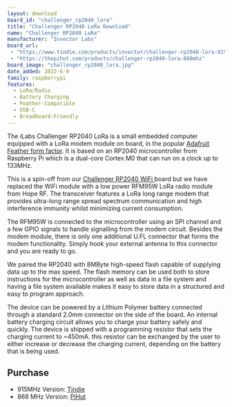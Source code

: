 ```yaml
---
layout: download
board_id: "challenger_rp2040_lora"
title: "Challenger RP2040 LoRa Download"
name: "Challenger RP2040 LoRa"
manufacturer: "Invector Labs"
board_url:
 - "https://www.tindie.com/products/invector/challenger-rp2040-lora-915mhz/"
 - "https://thepihut.com/products/challenger-rp2040-lora-868mhz"
board_image: "challenger_rp2040_lora.jpg"
date_added: 2022-6-9
family: raspberrypi
features:
  - LoRa/Radio
  - Battery Charging
  - Feather-Compatible
  - USB-C
  - Breadboard-Friendly
---
```


The iLabs Challenger RP2040 LoRa is a small embedded computer equipped with a LoRa modem module on board, in the popular [Adafruit Feather form factor](https://www.adafruit.com/?q=feather). It is based on an RP2040 microcontroller from Raspberry Pi which is a dual-core Cortex M0 that can run on a clock up to 133MHz.

This is a spin-off from our [Challenger RP2040 WiFi ](/board/challenger_rp2040_wifi/) board but we have replaced the WiFi module with a low power RFM95W LoRa radio module from Hope RF. The transceiver features a LoRa long range modem that provides ultra-long range spread spectrum communication and high interference immunity whilst minimizing current consumption.

The RFM95W is connected to the microcontroller using an SPI channel and a few GPIO signals to handle signalling from the modem circuit. Besides the modem module, there is only one additional U.FL connector that forms the modem functionality. Simply hook your external antenna to this connector and you are ready to go.

We paired the RP2040 with 8MByte high-speed flash capable of supplying data up to the max speed. The flash memory can be used both to store instructions for the microcontroller as well as data in a file system and having a file system available makes it easy to store data in a structured and easy to program approach.

The device can be powered by a Lithium Polymer battery connected through a standard 2.0mm connector on the side of the board. An internal battery charging circuit allows you to charge your battery safely and quickly. The device is shipped with a programming resistor that sets the charging current to ~450mA. this resistor can be exchanged by the user to either increase or decrease the charging current, depending on the battery that is being used.

## Purchase
* 915MHz Version: [Tindie](https://www.tindie.com/products/invector/challenger-rp2040-lora-915mhz/)
* 868 MHz Version: [PiHut](https://thepihut.com/products/challenger-rp2040-lora-868mhz)
